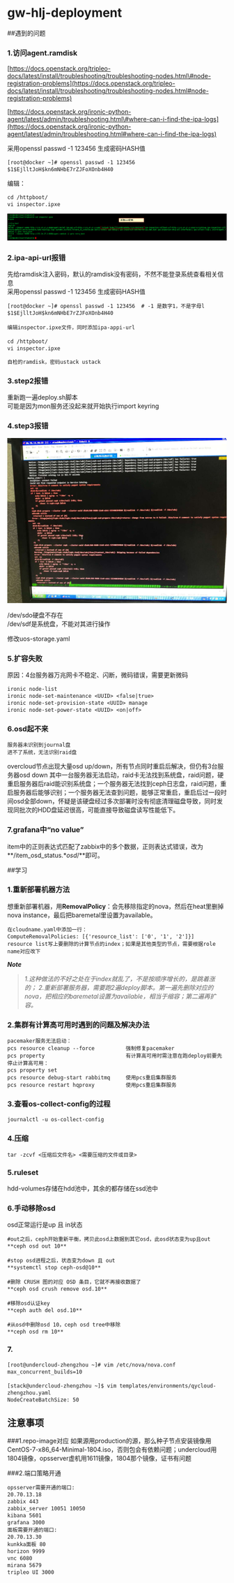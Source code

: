 # gw-hlj-deployment

##遇到的问题
### 1.访问agent.ramdisk

[https://docs.openstack.org/tripleo-docs/latest/install/troubleshooting/troubleshooting-nodes.html\#node-registration-problems](https://docs.openstack.org/tripleo-docs/latest/install/troubleshooting/troubleshooting-nodes.html#node-registration-problems)

[https://docs.openstack.org/ironic-python-agent/latest/admin/troubleshooting.html\#where-can-i-find-the-ipa-logs](https://docs.openstack.org/ironic-python-agent/latest/admin/troubleshooting.html#where-can-i-find-the-ipa-logs)

采用openssl passwd -1 123456 生成密码HASH值

```
[root@docker ~]# openssl passwd -1 123456
$1$EjlltJoH$kn6mNHbE7rZJFoXOnb4H40
```

编辑：

```
cd /httpboot/
vi inspector.ipxe
```

![](/assets/inspector.png)

### 2.ipa-api-url报错

先给ramdisk注入密码，默认的ramdisk没有密码，不然不能登录系统查看相关信息  
采用openssl passwd -1 123456 生成密码HASH值

```
[root@docker ~]# openssl passwd -1 123456  # -1 是数字1，不是字母l
$1$EjlltJoH$kn6mNHbE7rZJFoXOnb4H40

编辑inspector.ipxe文件，同时添加ipa-appi-url

cd /httpboot/
vi inspector.ipxe
```
```
自检的ramdisk，密码ustack ustack
```

### 3.step2报错

重新跑一遍deploy.sh脚本  
可能是因为mon服务还没起来就开始执行import keyring

### 4.step3报错

![](/assets/step3.jpeg)

/dev/sdo硬盘不存在  
/dev/sdf是系统盘，不能对其进行操作

修改uos-storage.yaml

### 5.扩容失败

原因：4台服务器万兆网卡不稳定、闪断，                                                                 微码错误，需要更新微码

```
ironic node-list
ironic node-set-maintenance <UUID> <false|true>
ironic node-set-provision-state <UUID> manage
ironic node-set-power-state <UUID> <on|off>
```

### 6.osd起不来
```
服务器未识别到journal盘  
进不了系统，无法识别raid盘
```

overcloud节点出现大量osd up/down，所有节点同时重启后解决，但仍有3台服务器osd down
 其中一台服务器无法启动，raid卡无法找到系统盘，raid问题，硬重启服务器后raid能识别系统盘；一个服务器无法找到ceph日志盘，raid问题，重启服务器后能够识别；一个服务器无法查到问题，能够正常重启，重启后过一段时间osd全部down，怀疑是该硬盘经过多次部署时没有彻底清理磁盘导致，同时发现同批次的HDD盘延迟很高，可能直接导致磁盘读写性能低下。

### 7.grafana中“no value”
item中的正则表达式匹配了zabbix中的多个数据，正则表达式错误，改为**/item_osd_status.*$osd$/**即可。

##学习
### 1.重新部署机器方法

想重新部署机器，用**RemovalPolicy**：会先移除指定的nova，然后在heat里删掉nova instance，最后把baremetal里设置为available。

```
在cloudname.yaml中添加一行：
ComputeRemovalPolicies: [{'resource_list': ['0', '1', '2']}]
resource list写上要删除的计算节点的index；如果是其他类型的节点，需要根据role name对应改下
```

_**Note**_

> _1.这种做法的不好之处在于index就乱了，不是按顺序增长的，是跳着涨的；_
> _2.重新部署服务器，需要跑2遍deploy脚本。第一遍先删除对应的nova，把相应的baremetal设置为available，相当于缩容；第二遍再扩容。_

### 2.集群有计算高可用时遇到的问题及解决办法

```
pacemaker服务无法启动：
pcs resource cleanup --force          强制修复pacemaker
pcs property                          有计算高可用时需注意在跑deploy前要先停止计算高可用：
pcs property set                  
pcs resource debug-start rabbitmq     使用pcs重启集群服务
pcs resource restart hqproxy          使用pcs重启集群服务
```

### 3.查看os-collect-config的过程

```
journalctl -u os-collect-config
```

### 4.压缩

```
tar -zcvf <压缩后文件名> <需要压缩的文件或目录>
```

### 5.ruleset

hdd-volumes存储在hdd池中，其余的都存储在ssd池中

### 6.手动移除osd

osd正常运行是up 且 in状态

```
#out之后，ceph开始重新平衡，拷贝此osd上数据到其它osd，此osd状态变为up且out
**ceph osd out 10**

#stop osd进程之后，状态变为down 且 out
**systemctl stop ceph-osd@10**

#删除 CRUSH 图的对应 OSD 条目，它就不再接收数据了
**ceph osd crush remove osd.10**

#移除osd认证key
**ceph auth del osd.10**

#从osd中删除osd 10，ceph osd tree中移除
**ceph osd rm 10**
```

### 7.
```
[root@undercloud-zhengzhou ~]# vim /etc/nova/nova.conf
max_concurrent_builds=10

[stack@undercloud-zhengzhou ~]$ vim templates/environments/qycloud-zhengzhou.yaml
NodeCreateBatchSize: 50
```



## 注意事项
###1.repo-image对应
如果源用production的源，那么种子节点安装镜像用CentOS-7-x86_64-Minimal-1804.iso，否则包会有依赖问题；undercloud用1804镜像，opsserver虚机用1611镜像，1804那个镜像，证书有问题

###2.端口策略开通
```
opsserver需要开通的端⼝: 
20.70.13.18
zabbix 443
zabbix_server 10051 10050 
kibana 5601
grafana 3000
面板需要开通的端⼝:
20.70.13.30
kunkka面板 80
horizon 9999
vnc 6080
mirana 5679
tripleo UI 3000
```



